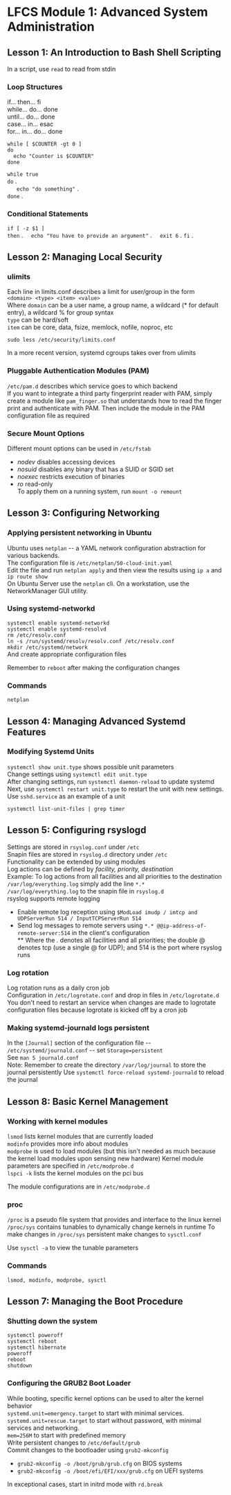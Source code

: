 # LFCS Module 1: Advanced System Administration
## Lesson 1: An Introduction to Bash Shell Scripting
In a script, use `read` to read from stdin

### Loop Structures
if... then... fi  
while... do... done  
until... do... done  
case... in... esac  
for... in... do... done  

`while [ $COUNTER -gt 0 ]`  
`do`  
`  echo "Counter is $COUNTER"`  
`done`  
  
  
`while true`  
`do` .  
`   echo "do something"` .  
`done` .  

### Conditional Statements
`if [ -z $1 ]`    
`then` . 
`  echo "You have to provide an argument"` . 
`  exit 6` . 
`fi` . 

## Lesson 2: Managing Local Security
### ulimits
Each line in limits.conf describes a limit for user/group in the form  
`<domain> <type> <item> <value>`  
Where `domain` can be a user name, a group name, a wildcard (* for default entry), a wildcard % for group syntax  
`type` can be hard/soft  
`item` can be core, data, fsize, memlock, nofile, noproc, etc  

`sudo less /etc/security/limits.conf` 

In a more recent version, systemd cgroups takes over from ulimits

### Pluggable Authentication Modules (PAM)
`/etc/pam.d` describes which service goes to which backend  
If you want to integrate a third party fingerprint reader with PAM, simply create a module like `pam_finger.so` that understands how to read the finger print and authenticate with PAM. Then include the module in the PAM configuration file as required  

### Secure Mount Options
Different mount options can be used in `/etc/fstab`  
* *nodev* disables accessing devices  
* *nosuid* disables any binary that has a SUID or SGID set  
* *noexec* restricts execution of binaries  
* *ro* read-only  
To apply them on a running system, run `mount -o remount`  

## Lesson 3: Configuring Networking

### Applying persistent networking in Ubuntu
Ubuntu uses `netplan` -- a YAML network configuration abstraction for various backends.  
The configuration file is `/etc/netplan/50-cloud-init.yaml`  
Edit the file and run `netplan apply` and then view the results using `ip a` and `ip route show`   
On Ubuntu Server use the `netplan` cli. On a workstation, use the NetworkManager GUI utility.  

### Using systemd-networkd
`systemctl enable systemd-networkd`  
`systemctl enable systemd-resolvd`  
`rm /etc/resolv.conf`  
`ln -s /run/systemd/resolv/resolv.conf /etc/resolv.conf`  
`mkdir /etc/systemd/network`  
And create appropriate configuration files  

Remember to `reboot` after making the configuration changes

### Commands
`netplan`



## Lesson 4: Managing Advanced Systemd Features
### Modifying Systemd Units
`systemctl show unit.type` shows possible unit parameters  
Change settings using `systemctl edit unit.type`  
After changing settings, run `systemctl daemon-reload` to update systemd  
Next, use `systemctl restart unit.type` to restart the unit with new settings.  
Use `sshd.service` as an example of a unit  

`systemctl list-unit-files | grep timer`  


## Lesson 5: Configuring rsyslogd
Settings are stored in `rsyslog.conf` under `/etc`  
Snapin files are stored in `rsyslog.d` directory under `/etc`  
Functionality can be extended by using modules  
Log actions can be defined by *facility, priority, destination*   
Example: To log actions from all facilities and all priorities to the destination `/var/log/everything.log` simply add the line `*.*       /var/log/everything.log` to the snapin file in `rsyslog.d`  
rsyslog supports remote logging  
* Enable remote log reception using `$ModLoad imudp / imtcp and UDPServerRun 514 / InputTCPServerRun 514`  
* Send log messages to remote servers using `*.* @@ip-address-of-remote-server:514` in the client's configuration  
** Where the *.* denotes all facilities and all priorities; the double @ denotes tcp (use a single @ for UDP); and 514 is the port where rsyslog runs  
### Log rotation
Log rotation runs as a daily cron job  
Configuration in `/etc/logrotate.conf` and drop in files in `/etc/logrotate.d`   
You don't need to restart an service when changes are made to logrotate configuration files because logrotate is kicked off by a cron job  

### Making systemd-journald logs persistent
In the `[Journal]` section of the configuration file -- `/etc/systemd/journald.conf` -- set `Storage=persistent`  
See `man 5 journald.conf`  
Note: Remember to create the directory `/var/log/journal` to store the journal persistently
Use `systemctl force-reload systemd-journald` to reload the journal  

## Lesson 8: Basic Kernel Management
### Working with kernel modules
`lsmod` lists kernel modules that are currently loaded  
`modinfo` provides more info about modules  
`modprobe` is used to load modules (but this isn't needed as much because the kernel load modules upon sensing new hardware)
Kernel module parameters are specified in `/etc/modprobe.d`  
`lspci -k` lists the kernel modules on the pci bus

The module configurations are in `/etc/modprobe.d`

### proc
`/proc` is a pseudo file system that provides and interface to the linux kernel  
`/proc/sys` contains tunables to dynamically change kernels in runtime
To make changes in `/proc/sys` persistent make changes to `sysctl.conf`  

Use `sysctl -a` to view the tunable parameters  

### Commands
`lsmod, modinfo, modprobe, sysctl`  

## Lesson 7: Managing the Boot Procedure
### Shutting down the system
`systemctl poweroff`  
`systemctl reboot`  
`systemctl hibernate`  
`poweroff`  
`reboot`  
`shutdown`  

### Configuring the GRUB2 Boot Loader
While booting, specific kernel options can be used to alter the kernel behavior  
`systemd.unit=emergency.target`  to start with minimal services.  
`systemd.unit=rescue.target` to start without password, with minimal services and networking.  
`mem=256M` to start with predefined memory  
Write persistent changes to `/etc/default/grub`  
Commit changes to the bootloader using `grub2-mkconfig`  
* `grub2-mkconfig -o /boot/grub/grub.cfg` on BIOS systems  
* `grub2-mkconfig -o /boot/efi/EFI/xxx/grub.cfg` on UEFI systems  

In exceptional cases, start in initrd mode with `rd.break`  
